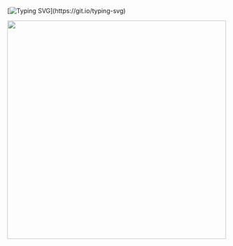 [![Typing SVG](https://readme-typing-svg.herokuapp.com/?color=0d4b75&size=45&center=true&vCenter=true&width=1000&lines=Hi,+My+Name+Is+Kevin+DS+Wesselka;I'm+20+Years+Old;Be+Welcome+To+Browse+Here!)](https://git.io/typing-svg)

<div>
<img src="[https://opensea.io/assets/matic/0x2953399124f0cbb46d2cbacd8a89cf0599974963/80390060030853805991279322829627921456173715833405309723844447999009675542529/](https://giphy.com/gifs/loop-pills-pill-Xn9LiRRXf2dy48Ot16?utm_source=media-link&utm_medium=landing&utm_campaign=Media%20Links&utm_term=)" width="500"/> 
  </div>
